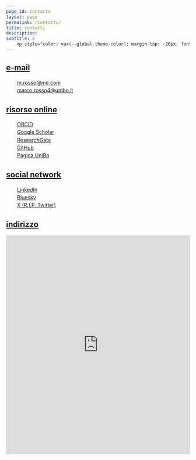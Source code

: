 ```yaml
---
page_id: contacts
layout: page
permalink: /contatti/
title: contatti
description:
subtitle: >
    <p style="color: var(--global-theme-color); margin-top: -20px; font-weight: normal;"><a href="#" onclick="window.location.href='https://marcorosso.com/contacts/'; return false;">contacts</a>&nbsp;|&nbsp;<a href='https://marcorosso.com/es/contactos/'>contactos</a></p>
---
```


<!-- e-mail -->
<!-- Section title toggle link with Font Awesome icons -->
<div class="projects">
  <a id="toggle-content-1" href="javascript:void(0);" onclick="toggleVisibility('content-1')">
    <h2 class="category"><i class="fa-solid fa-chevron-down fa-2xs"></i> e-mail </h2>
  </a>
</div>

<!-- e-mail section show by default -->
<div id="content-1" style="display: block;">

  <div style="margin: 0; padding: 0; position: relative;">
      <div style="display: inline-block; width: 25px; text-align: center; position: absolute; top: 0;">
          <i class="fa-regular fa-envelope" style="color: var(--global-theme-color);"></i>
      </div>
      <div style="display: inline-block; padding-left: 30px; line-height: 16pt;">
          <span><a href="mailto:m.rosso@me.com">m.rosso@me.com</a></span>
      </div>
  </div>
  <div style="margin: 0; padding: 0; position: relative;">
      <div style="display: inline-block; width: 25px; text-align: center; position: absolute; top: 0;">
          <i class="fa-solid fa-envelope" style="color: var(--global-theme-color);"></i>
      </div>
      <div style="display: inline-block; padding-left: 30px; line-height: 16pt;">
          <span><a href="mailto:marco.rosso4@unibo.it">marco.rosso4@unibo.it</a></span>
      </div>
  </div>

</div>
<!-- end -->

<!-- online resources -->
<!-- Section title toggle link with Font Awesome icons -->
<div class="projects">
  <a id="toggle-content-2" href="javascript:void(0);" onclick="toggleVisibility('content-2')">
    <h2 class="category"><i class="fa-solid fa-chevron-down fa-2xs"></i> risorse online </h2>
  </a>
</div>

<!-- online resources section show by default -->
<div id="content-2" style="display: block;">

  <div style="margin: 0; padding: 0; position: relative;">
      <div style="display: inline-block; width: 25px; text-align: center; position: absolute; top: 0;">
          <i class="ai ai-orcid" style="color: var(--global-theme-color);"></i>
      </div>
      <div style="display: inline-block; padding-left: 30px; line-height: 16pt;">
          <span><a href="https://orcid.org/{{ site.orcid_id }}">ORCID</a></span>
      </div>
  </div>
  <div style="margin: 0; padding: 0; position: relative;">
      <div style="display: inline-block; width: 25px; text-align: center; position: absolute; top: 0;">
          <i class="ai ai-google-scholar" style="color: var(--global-theme-color);"></i>
      </div>
      <div style="display: inline-block; padding-left: 30px; line-height: 16pt;">
          <span><a href="https://scholar.google.com/citations?user={{ site.scholar_userid }}">Google Scholar</a></span>
      </div>
  </div>
  <div style="margin: 0; padding: 0; position: relative;">
      <div style="display: inline-block; width: 25px; text-align: center; position: absolute; top: 0;">
          <i class="ai ai-researchgate" style="color: var(--global-theme-color);"></i>
      </div>
      <div style="display: inline-block; padding-left: 30px; line-height: 16pt;">
          <span><a href="https://www.researchgate.net/profile/{{site.research_gate_profile}}/">ResearchGate</a></span>
      </div>
  </div>
  <div style="margin: 0; padding: 0; position: relative;">
      <div style="display: inline-block; width: 25px; text-align: center; position: absolute; top: 0;">
          <i class="fa-brands fa-github" style="color: var(--global-theme-color);"></i>
      </div>
      <div style="display: inline-block; padding-left: 30px; line-height: 16pt;">
          <span><a href="https://github.com/{{ site.github_username }}">GitHub</a></span>
      </div>
  </div>
  <div style="margin: 0; padding: 0; position: relative;">
      <div style="display: inline-block; width: 25px; text-align: center; position: absolute; top: 0;">
          <i class="fa-solid fa-landmark" style="color:var(--global-theme-color);"></i>
      </div>
      <div style="display: inline-block; padding-left: 30px; line-height: 16pt;">
          <span><a href="https://www.unibo.it/sitoweb/marco.rosso4/">Pagina UniBo</a></span>
      </div>
  </div>
  
</div>
<!-- end -->

<!-- social networks -->
<!-- Section title toggle link with Font Awesome icons -->
<div class="projects">
  <a id="toggle-content-3" href="javascript:void(0);" onclick="toggleVisibility('content-3')">
    <h2 class="category"><i class="fa-solid fa-chevron-down fa-2xs"></i> social network </h2>
  </a>
</div>

<!-- social networks section show by default -->
<div id="content-3" style="display: block;">

  <div style="margin: 0; padding: 0; position: relative;">
      <div style="display: inline-block; width: 25px; text-align: center; position: absolute; top: 0;">
          <i class="fa-brands fa-linkedin" style="color: var(--global-theme-color);"></i>
      </div>
      <div style="display: inline-block; padding-left: 30px; line-height: 16pt;">
          <span><a href="https://www.linkedin.com/in/{{ site.linkedin_username }}">LinkedIn</a></span>
      </div>
  </div>
  <div style="margin: 0; padding: 0; position: relative;">
      <div style="display: inline-block; width: 25px; text-align: center; position: absolute; top: 0;">
          <i class="fa-brands fa-bluesky" style="color: var(--global-theme-color);"></i>
      </div>
      <div style="display: inline-block; padding-left: 30px; line-height: 16pt;">
          <span><a href="https://bsky.app/profile/{{ site.bluesky_url }}">Bluesky</a></span>
      </div>
  </div>
    <div style="margin: 0; padding: 0; position: relative;">
      <div style="display: inline-block; width: 25px; text-align: center; position: absolute; top: 0;">
          <i class="fa-brands fa-x-twitter" style="color: var(--global-theme-color);"></i>
      </div>
      <div style="display: inline-block; padding-left: 30px; line-height: 16pt;">
          <span><a href="https://x.com/{{ site.x_username }}">X (R.I.P. Twitter)</a></span>
      </div>
  </div>

</div>
<!-- end -->

<!-- location -->
<!-- Section title toggle link with Font Awesome icons -->
<div class="projects">
  <a id="toggle-content-4" href="javascript:void(0);" onclick="toggleVisibility('content-4')">
    <h2 class="category"><i class="fa-solid fa-chevron-down fa-2xs"></i> indirizzo </h2>
  </a>
</div>

<!-- location section show by default -->
<div id="content-4" style="display: block;">
    <div style="display: flex; justify-content: center;">
      <iframe src="https://www.google.com/maps/embed?pb=!1m14!1m8!1m3!1d11383.504888058369!2d11.352124!3d44.497203!3m2!1i1024!2i768!4f13.1!3m3!1m2!1s0x477fd4bb0ed9d74f%3A0x851bdc6a12c818e2!2sFacolt%C3%A0%20di%20Economia%20-%20Universit%C3%A0%20di%20Bologna!5e0!3m2!1sit!2sit!4v1745051034168!5m2!1sit!2sit" width="800" height="600" style="border:0;" allowfullscreen="" loading="lazy" referrerpolicy="no-referrer-when-downgrade"></iframe>
    </div>
</div>
<!-- end -->

<!-- Inline script -->
<script>
  // Toggle the visibility of the sections
  function toggleVisibility(id) {
    var content = document.getElementById(id);
    var toggleButton = document.getElementById('toggle-' + id).querySelector('i');
    
    if (content.style.display === "none") {
      content.style.display = "block";
      toggleButton.className = "fa-solid fa-chevron-down fa-2xs"; // Change to down icon
    } else {
      content.style.display = "none";
      toggleButton.className = "fa-solid fa-chevron-right fa-2xs"; // Change to right icon
    }
  }
</script>

<style>
  div.b {
    margin-top: 5px;
  }
</style>

